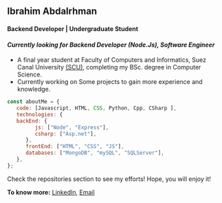 
## Ibrahim Abdalrhman


#### Backend Developer | Undergraduate Student
#### *Currently looking for Backend Developer (Node.Js), Software Engineer*
- A final year student at Faculty of Computers and Informatics, Suez Canal University [(SCU)](http://suez.edu.eg), completing my BSc. degree in Computer Science. 
- Currently working on Some projects to gain more experience and knowledge.



```javascript
const aboutMe = {
   code: [Javascript, HTML, CSS, Python, Cpp, CSharp ],
   technologies: {
   backEnd: {
         js: ["Node", "Express"],
         csharp: ["Asp.net"],
      },
      frontEnd: ["HTML", "CSS", "JS"],
      databases: ["MongoDB", "mySQL", "SQLServer"],
   },
};
```



Check the repositories section to see my efforts! Hope, you will enjoy it!

**To know more:**  [LinkedIn](https://www.linkedin.com/in/ibrahimabdalrhman), [Email](ibrahimabdalrhman20@gmail.com)

